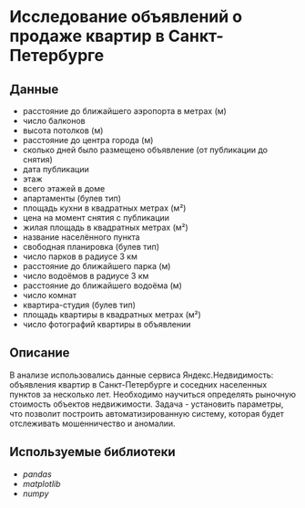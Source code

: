 # Исследование объявлений о продаже квартир в Санкт-Петербурге


## Данные

- расстояние до ближайшего аэропорта в метрах (м)
- число балконов
- высота потолков (м)
- расстояние до центра города (м)
- сколько дней было размещено объявление (от публикации до снятия)
- дата публикации
- этаж
- всего этажей в доме
- апартаменты (булев тип)
- площадь кухни в квадратных метрах (м²)
- цена на момент снятия с публикации
- жилая площадь в квадратных метрах (м²)
- название населённого пункта
- свободная планировка (булев тип)
- число парков в радиусе 3 км
- расстояние до ближайшего парка (м)
- число водоёмов в радиусе 3 км
- расстояние до ближайшего водоёма (м)
- число комнат
- квартира-студия (булев тип)
- площадь квартиры в квадратных метрах (м²)
- число фотографий квартиры в объявлении


## Описание

В анализе использовались данные сервиса Яндекс.Недвидимость: объявления квартир в Санкт-Петербурге и соседних населенных пунктов за несколько лет. Необходимо научиться определять рыночную стоимость объектов недвижимости. Задача - установить параметры, что позволит построить автоматизированную систему, которая будет отслеживать мошенничество и аномалии.  

## Используемые библиотеки

- *pandas*
- *matplotlib*
- *numpy*

